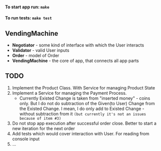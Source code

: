 #### To start app run: `make`
#### To run tests: `make test`

## VendingMachine

* **Negotiator** - some kind of interface with which the User interacts
* **Validator** - valid User inputs
* **Order** - model of Order
* **VendingMachine** - the core of app, that connects all app parts


## TODO
1. Implement the Product Class. With Service for managing Product State
2. Implement a Service for managing the Payment Process. 
    * Currently Existed Change is taken from "inserted money" - coins only.  But I do not do subtraction of the Given(to User) Change from the Existed Change. I mean, I do only add to Existed Change - without subtraction from it `(but currently it's not an issues because of item #3)` 
3. Do not stop app execution after successful order close. Better to start a new iteration for the next order
4. Add tests which would cover interaction with User. For reading from console input
5. ...
